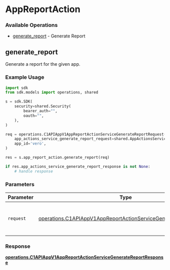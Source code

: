 # AppReportAction

### Available Operations

* [generate_report](#generate_report) - Generate Report

## generate_report

Generate a report for the given app.

### Example Usage

```python
import sdk
from sdk.models import operations, shared

s = sdk.SDK(
    security=shared.Security(
        bearer_auth="",
        oauth="",
    ),
)

req = operations.C1APIAppV1AppReportActionServiceGenerateReportRequest(
    app_actions_service_generate_report_request=shared.AppActionsServiceGenerateReportRequest(),
    app_id='vero',
)

res = s.app_report_action.generate_report(req)

if res.app_actions_service_generate_report_response is not None:
    # handle response
```

### Parameters

| Parameter                                                                                                                                            | Type                                                                                                                                                 | Required                                                                                                                                             | Description                                                                                                                                          |
| ---------------------------------------------------------------------------------------------------------------------------------------------------- | ---------------------------------------------------------------------------------------------------------------------------------------------------- | ---------------------------------------------------------------------------------------------------------------------------------------------------- | ---------------------------------------------------------------------------------------------------------------------------------------------------- |
| `request`                                                                                                                                            | [operations.C1APIAppV1AppReportActionServiceGenerateReportRequest](../../models/operations/c1apiappv1appreportactionservicegeneratereportrequest.md) | :heavy_check_mark:                                                                                                                                   | The request object to use for the request.                                                                                                           |


### Response

**[operations.C1APIAppV1AppReportActionServiceGenerateReportResponse](../../models/operations/c1apiappv1appreportactionservicegeneratereportresponse.md)**

